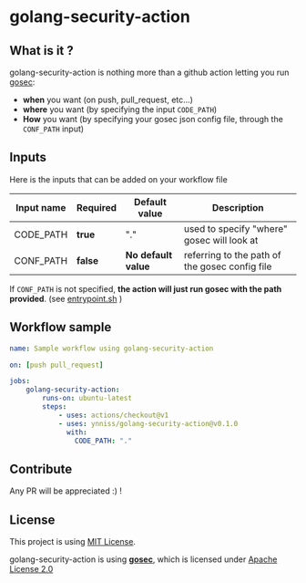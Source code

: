 # golang-security-action

## What is it ?

golang-security-action is nothing more than a github action letting you run [gosec](https://github.com/securego/gosec): 
* **when** you want (on push, pull_request, etc...)
* **where** you want (by specifying the input `CODE_PATH`)
* **How** you want (by specifying your gosec json config file, through the `CONF_PATH` input)

## Inputs

Here is the inputs that can be added on your workflow file

| Input name    | Required      | Default value | Description |
| ------------- | ------------- |---------------|-------------|
| CODE_PATH     | **true**      |      "."        | used to specify "where" gosec will look at |
| CONF_PATH     | **false**     | **No default value** | referring to the path of the gosec config file |

If `CONF_PATH` is not specified, **the action will just run gosec with the path provided**. (see  [entrypoint.sh](https://github.com/Ynniss/golang-security-action/blob/master/entrypoint.sh) )

## Workflow sample

```yaml
name: Sample workflow using golang-security-action

on: [push pull_request]

jobs:
    golang-security-action:
        runs-on: ubuntu-latest
        steps:
            - uses: actions/checkout@v1
            - uses: ynniss/golang-security-action@v0.1.0
              with:
                CODE_PATH: "."
```

## Contribute

Any PR will be appreciated :) !

## License
This project is using [MIT License](https://github.com/Ynniss/golang-security-action/blob/master/LICENSE).

golang-security-action is using [**gosec**](https://github.com/securego/gosec), which is licensed under [Apache License 2.0](https://github.com/securego/gosec/blob/master/LICENSE.txt)
